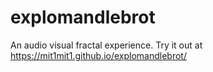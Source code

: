 # explomandlebrot
An audio visual fractal experience. Try it out at https://mit1mit1.github.io/explomandlebrot/
